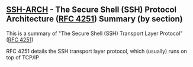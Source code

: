 ## [SSH-ARCH](https://datatracker.ietf.org/doc/html/rfc4251) - The Secure Shell (SSH) Protocol Architecture ([RFC 4251](https://datatracker.ietf.org/doc/html/rfc4253)) Summary (by section)
This is a summary of "The Secure Shell (SSH) Transport Layer Protocol" ([RFC 4251](https://datatracker.ietf.org/doc/html/rfc4251))

RFC 4251 details the SSH transport layer protocol, which (usually) runs on top of TCP/IP